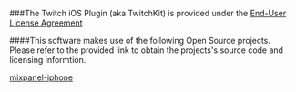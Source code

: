 ###The Twitch iOS Plugin (aka TwitchKit) is provided under the [End-User License Agreement](https://github.com/twitchtv/twitch-ios-plugin-bin/blob/master/End-User%20License%20Agreement.pdf?raw=true)  

####This software makes use of the following Open Source projects. Please refer to the provided link to obtain the projects's source code and licensing informtion.  

[mixpanel-iphone](https://github.com/mixpanel/mixpanel-iphone/)  
